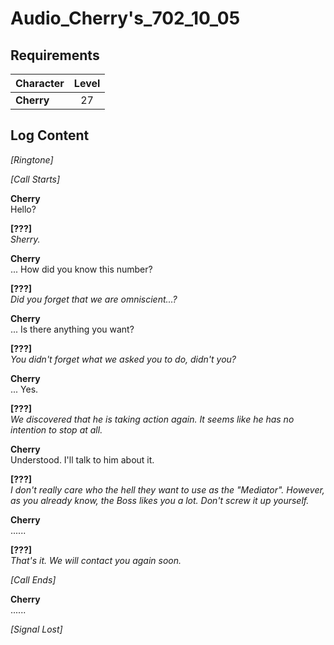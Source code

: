 # Audio_Cherry's_702_10_05
## Requirements
|Character |Level|
|----------|:---:|
|**Cherry**| 27  |

## Log Content
*\[Ringtone\]*

*[Call Starts]*

**Cherry**<br>
Hello?

**[???]**<br>
*Sherry.*

**Cherry**<br>
... How did you know this number?

**[???]**<br>
*Did you forget that we are omniscient...?*

**Cherry**<br>
... Is there anything you want?

**[???]**<br>
*You didn't forget what we asked you to do, didn't you?*

**Cherry**<br>
... Yes.

**[???]**<br>
*We discovered that he is taking action again. It seems like he has no intention to stop at all.*

**Cherry**<br>
Understood. I'll talk to him about it.

**[???]**<br>
*I don't really care who the hell they want to use as the "Mediator". However, as you already know, the Boss likes you a lot. Don't screw it up yourself.*

**Cherry**<br>
......

**[???]**<br>
*That's it. We will contact you again soon.*

*[Call Ends]*

**Cherry**<br>
...... 

*[Signal Lost]*
